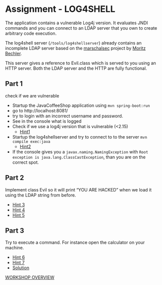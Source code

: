 # Assignment - LOG4SHELL

The application contains a vulnerable Log4j version. It evaluates JNDI commands and you can connect to an LDAP server that you own to create arbitrary code execution.

The log4shell server (`/tools/log4shellserver`) already contains an incomplete LDAP server based on the [marschalsec](https://github.com/mbechler/marshalsec/blob/master/src/main/java/marshalsec/jndi/LDAPRefServer.java) project by [Moritz Bechler](https://github.com/mbechler). 

This server gives a reference to Evil.class which is served to you using an HTTP server. Both the LDAP server and the HTTP are fully functional.

## Part 1
check if we are vulnerable

- Startup the JavaCoffeeShop application using `mvn spring-boot:run`
- go to http://localhost:8081/
- try to login with an incorrect username and password.
- See in the console what is logged
- Check if we use a log4j version that is vulnerable (<2.15)
    - [Hint1](hint1.md)
- Startup the log4shellserver and try to connect to to the server `mvn compile exec:java`
    - [Hint2](hint2.md)
- If the console gives you a `javax.naming.NamingException` with `Root exception is java.lang.ClassCastException`, than you are on the correct spot.

## Part 2
Implement class Evil so it will print “YOU ARE HACKED” when we load it using the LDAP string from before.

- [Hint 3](hint3.md)
- [Hint 4](hint4.md)
- [Hint 5](hint5.md)


## Part 3
Try to execute a command.
For instance open the calculator on your machine.

- [Hint 6](hint6.md)
- [Hint 7](hint7.md)
- [Solution](solution.md)

[WORKSHOP OVERVIEW](../WORKSHOP.md)